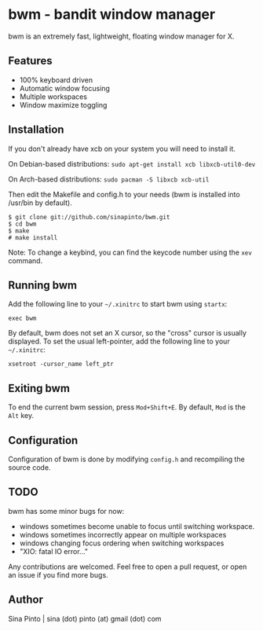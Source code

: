 bwm - bandit window manager
===========================
bwm is an extremely fast, lightweight, floating window manager for X.

Features
--------
* 100% keyboard driven
* Automatic window focusing
* Multiple workspaces
* Window maximize toggling

Installation
------------
If you don't already have xcb on your system you will need to install it.

On Debian-based distributions:
`sudo apt-get install xcb libxcb-util0-dev`

On Arch-based distributions:
`sudo pacman -S libxcb xcb-util`

Then edit the Makefile and config.h to your needs (bwm is installed into /usr/bin by default).

    $ git clone git://github.com/sinapinto/bwm.git
    $ cd bwm
    $ make
    # make install

Note: To change a keybind, you can find the keycode number using the `xev` command.

Running bwm
-----------
Add the following line to your `~/.xinitrc` to start bwm using `startx`:

    exec bwm

By default, bwm does not set an X cursor, so the "cross" cursor is usually displayed.  To set the usual left-pointer, add the following line to your `~/.xinitrc`:

    xsetroot -cursor_name left_ptr

Exiting bwm
-----------
To end the current bwm session, press `Mod+Shift+E`. By default, `Mod` is the `Alt` key.

Configuration
-------------
Configuration of bwm is done by modifying `config.h` and recompiling the source code.

TODO
-----
bwm has some minor bugs for now:

* windows sometimes become unable to focus until switching workspace.
* windows sometimes incorrectly appear on multiple workspaces
* windows changing focus ordering when switching workspaces
* "XIO: fatal IO error..."

Any contributions are welcomed.  Feel free to open a pull request, or open an issue if you find more bugs.

Author
------
Sina Pinto | sina (dot) pinto (at) gmail (dot) com
